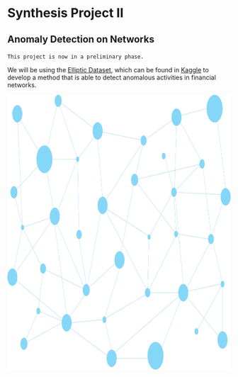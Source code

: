 # Synthesis Project II
## Anomaly Detection on Networks

`This project is now in a preliminary phase.`

We will be using the [Elliptic Dataset](https://www.kaggle.com/datasets/ellipticco/elliptic-data-set?resource=download), which can be found in [Kaggle](https://www.kaggle.com/) to develop a method that is able to detect anomalous activities in financial networks.

<img src="docs\nodes_background.png" width="900" height="620">